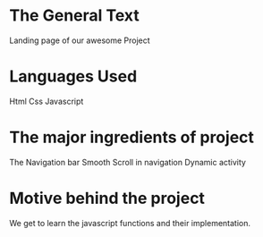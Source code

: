 # The General Text
Landing page of our awesome Project

# Languages Used
Html
Css
Javascript

# The major ingredients of project
The Navigation bar
Smooth Scroll in navigation
Dynamic activity

# Motive behind the project
We get to learn the javascript functions and their implementation. 
